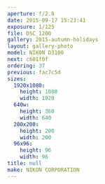 ```yaml
---
aperture: f/2.8
date: 2015-09-17 15:23:41
exposure: 1/125
file: DSC_1200
gallery: 2015-autumn-holidays
layout: gallery-photo
model: NIKON D3100
next: c601f0f
ordering: 37
previous: fac7c5d
sizes:
  1920x1080:
    height: 1080
    width: 1920
  640w:
    height: 360
    width: 640
  200x200:
    height: 200
    width: 200
  96x96:
    height: 96
    width: 96
title: null
make: NIKON CORPORATION
---
```

